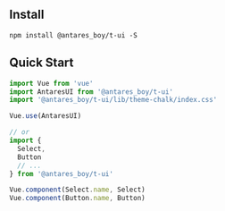## Install
```shell
npm install @antares_boy/t-ui -S
```

## Quick Start
``` javascript
import Vue from 'vue'
import AntaresUI from '@antares_boy/t-ui'
import '@antares_boy/t-ui/lib/theme-chalk/index.css'

Vue.use(AntaresUI)

// or
import {
  Select,
  Button
  // ...
} from '@antares_boy/t-ui'

Vue.component(Select.name, Select)
Vue.component(Button.name, Button)
```
